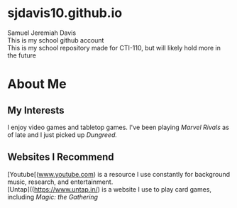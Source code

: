 # sjdavis10.github.io  
Samuel Jeremiah Davis  
This is my school github account  
This is my school repository made for CTI-110, but will likely hold more in the future  

# About Me  
## My Interests  
I enjoy video games and tabletop games. I've been playing *Marvel Rivals* as of late and I just picked up *Dungreed.*  
## Websites I Recommend  
[Youtube[(www.youtube.com) is a resource I use constantly for background music, research, and entertainment.  
[Untap]((https://www.untap.in/) is a website I use to play card games, including *Magic: the Gathering*  
